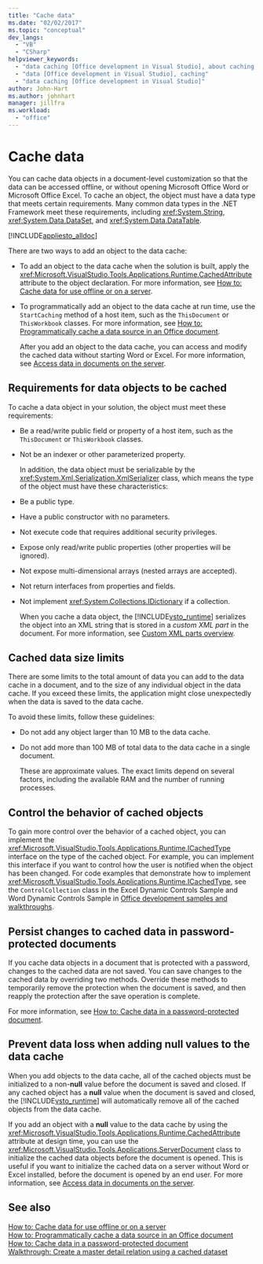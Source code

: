 ```yaml
---
title: "Cache data"
ms.date: "02/02/2017"
ms.topic: "conceptual"
dev_langs: 
  - "VB"
  - "CSharp"
helpviewer_keywords: 
  - "data caching [Office development in Visual Studio], about caching data"
  - "data [Office development in Visual Studio], caching"
  - "data caching [Office development in Visual Studio]"
author: John-Hart
ms.author: johnhart
manager: jillfra
ms.workload: 
  - "office"
---
```

# Cache data
  You can cache data objects in a document-level customization so that the data can be accessed offline, or without opening Microsoft Office Word or Microsoft Office Excel. To cache an object, the object must have a data type that meets certain requirements. Many common data types in the .NET Framework meet these requirements, including <xref:System.String>, <xref:System.Data.DataSet>, and <xref:System.Data.DataTable>.  
  
 [!INCLUDE[appliesto_alldoc](../vsto/includes/appliesto-alldoc-md.md)]  
  
 There are two ways to add an object to the data cache:  
  
- To add an object to the data cache when the solution is built, apply the <xref:Microsoft.VisualStudio.Tools.Applications.Runtime.CachedAttribute> attribute to the object declaration. For more information, see [How to: Cache data for use offline or on a server](../vsto/how-to-cache-data-for-use-offline-or-on-a-server.md).  
  
- To programmatically add an object to the data cache at run time, use the `StartCaching` method of a host item, such as the `ThisDocument` or `ThisWorkbook` classes. For more information, see [How to: Programmatically cache a data source in an Office document](../vsto/how-to-programmatically-cache-a-data-source-in-an-office-document.md).  
  
  After you add an object to the data cache, you can access and modify the cached data without starting Word or Excel. For more information, see [Access data in documents on the server](../vsto/accessing-data-in-documents-on-the-server.md).  
  
## Requirements for data objects to be cached  
 To cache a data object in your solution, the object must meet these requirements:  
  
- Be a read/write public field or property of a host item, such as the `ThisDocument` or `ThisWorkbook` classes.  
  
- Not be an indexer or other parameterized property.  
  
  In addition, the data object must be serializable by the <xref:System.Xml.Serialization.XmlSerializer> class, which means the type of the object must have these characteristics:  
  
- Be a public type.  
  
- Have a public constructor with no parameters.  
  
- Not execute code that requires additional security privileges.  
  
- Expose only read/write public properties (other properties will be ignored).  
  
- Not expose multi-dimensional arrays (nested arrays are accepted).  
  
- Not return interfaces from properties and fields.  
  
- Not implement <xref:System.Collections.IDictionary> if a collection.  
  
  When you cache a data object, the [!INCLUDE[vsto_runtime](../vsto/includes/vsto-runtime-md.md)] serializes the object into an XML string that is stored in a *custom XML part* in the document. For more information, see [Custom XML parts overview](../vsto/custom-xml-parts-overview.md).  
  
## Cached data size limits  
 There are some limits to the total amount of data you can add to the data cache in a document, and to the size of any individual object in the data cache. If you exceed these limits, the application might close unexpectedly when the data is saved to the data cache.  
  
 To avoid these limits, follow these guidelines:  
  
- Do not add any object larger than 10 MB to the data cache.  
  
- Do not add more than 100 MB of total data to the data cache in a single document.  
  
  These are approximate values. The exact limits depend on several factors, including the available RAM and the number of running processes.  
  
## Control the behavior of cached objects  
 To gain more control over the behavior of a cached object, you can implement the <xref:Microsoft.VisualStudio.Tools.Applications.Runtime.ICachedType> interface on the type of the cached object. For example, you can implement this interface if you want to control how the user is notified when the object has been changed. For code examples that demonstrate how to implement <xref:Microsoft.VisualStudio.Tools.Applications.Runtime.ICachedType>, see the `ControlCollection` class in the Excel Dynamic Controls Sample and Word Dynamic Controls Sample in [Office development samples and walkthroughs](../vsto/office-development-samples-and-walkthroughs.md).  
  
## Persist changes to cached data in password-protected documents  
 If you cache data objects in a document that is protected with a password, changes to the cached data are not saved. You can save changes to the cached data by overriding two methods. Override these methods to temporarily remove the protection when the document is saved, and then reapply the protection after the save operation is complete.  
  
 For more information, see [How to: Cache data in a password-protected document](../vsto/how-to-cache-data-in-a-password-protected-document.md).  
  
## Prevent data loss when adding null values to the data cache  
 When you add objects to the data cache, all of the cached objects must be initialized to a non-**null** value before the document is saved and closed. If any cached object has a **null** value when the document is saved and closed, the [!INCLUDE[vsto_runtime](../vsto/includes/vsto-runtime-md.md)] will automatically remove all of the cached objects from the data cache.  
  
 If you add an object with a **null** value to the data cache by using the <xref:Microsoft.VisualStudio.Tools.Applications.Runtime.CachedAttribute> attribute at design time, you can use the <xref:Microsoft.VisualStudio.Tools.Applications.ServerDocument> class to initialize the cached data objects before the document is opened. This is useful if you want to initialize the cached data on a server without Word or Excel installed, before the document is opened by an end user. For more information, see [Access data in documents on the server](../vsto/accessing-data-in-documents-on-the-server.md).  
  
## See also  
 [How to: Cache data for use offline or on a server](../vsto/how-to-cache-data-for-use-offline-or-on-a-server.md)   
 [How to: Programmatically cache a data source in an Office document](../vsto/how-to-programmatically-cache-a-data-source-in-an-office-document.md)   
 [How to: Cache data in a password-protected document](../vsto/how-to-cache-data-in-a-password-protected-document.md)   
 [Walkthrough: Create a master detail relation using a cached dataset](../vsto/walkthrough-creating-a-master-detail-relation-using-a-cached-dataset.md)  
